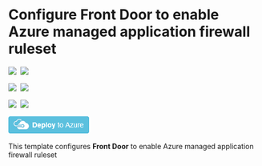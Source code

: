 # Configure Front Door to enable Azure managed application firewall ruleset 

<IMG SRC="https://azbotstorage.blob.core.windows.net/badges/201-front-door-managed-waf-ruleset/PublicLastTestDate.svg" />&nbsp;
<IMG SRC="https://azbotstorage.blob.core.windows.net/badges/201-front-door-managed-waf-ruleset/PublicDeployment.svg" />&nbsp;

<IMG SRC="https://azbotstorage.blob.core.windows.net/badges/201-front-door-managed-waf-ruleset/FairfaxLastTestDate.svg" />&nbsp;
<IMG SRC="https://azbotstorage.blob.core.windows.net/badges/201-front-door-managed-waf-ruleset/FairfaxDeployment.svg" />&nbsp;

<IMG SRC="https://azbotstorage.blob.core.windows.net/badges/201-front-door-managed-waf-ruleset/BestPracticeResult.svg" />&nbsp;
<IMG SRC="https://azbotstorage.blob.core.windows.net/badges/201-front-door-managed-waf-ruleset/CredScanResult.svg" />&nbsp;

<a href="https://portal.azure.com/#create/Microsoft.Template/uri/https%3A%2F%2Fraw.githubusercontent.com%2FAzure%2Fazure-quickstart-templates%2Fmaster%2F201-front-door-managed-waf-ruleset%2Fazuredeploy.json" target="_blank">
    <img src="https://raw.githubusercontent.com/Azure/azure-quickstart-templates/master/1-CONTRIBUTION-GUIDE/images/deploytoazure.png"/>
</a>

This template configures **Front Door** to enable Azure managed application firewall ruleset 
